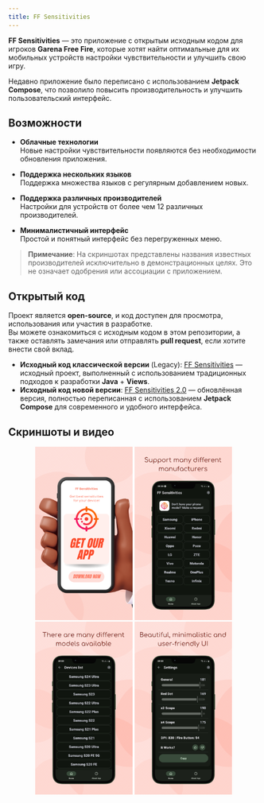 ```yaml
---
title: FF Sensitivities
---
```


**FF Sensitivities** — это приложение с открытым исходным кодом для игроков **Garena Free Fire**, которые хотят найти оптимальные для их мобильных устройств настройки чувствительности и улучшить свою игру.

Недавно приложение было переписано с использованием **Jetpack Compose**, что позволило повысить производительность и улучшить пользовательский интерфейс.

## Возможности

- **Облачные технологии**  
  Новые настройки чувствительности появляются без необходимости обновления приложения.

- **Поддержка нескольких языков**  
  Поддержка множества языков с регулярным добавлением новых.

- **Поддержка различных производителей**  
  Настройки для устройств от более чем 12 различных производителей.

- **Минималистичный интерфейс**  
  Простой и понятный интерфейс без перегруженных меню.

> **Примечание**: На скриншотах представлены названия известных производителей исключительно в демонстрационных целях. Это не означает одобрения или ассоциации с приложением.

## Открытый код

Проект является **open-source**, и код доступен для просмотра, использования или участия в разработке.  
Вы можете ознакомиться с исходным кодом в этом репозитории, а также оставлять замечания или отправлять **pull request**, если хотите внести свой вклад.

- **Исходный код классической версии** (Legacy): [FF Sensitivities](https://github.com/byteflipper/FFSettings) — исходный проект, выполненный с использованием традиционных подходов к разработки **Java** + **Views**.  
- **Исходный код новой версии**: [FF Sensitivities 2.0](https://github.com/byteflipper/FFSettings) — обновлённая версия, полностью переписанная с использованием **Jetpack Compose** для современного и удобного интерфейса.

## Скриншоты и видео

<p align="center">
  <img src="https://github.com/ByteFlipper-58/FFSensitivities/raw/master/screenshots/screen1.webp" width="196">
  <img src="https://github.com/ByteFlipper-58/FFSensitivities/raw/master/screenshots/screen2.webp" width="196">
  <img src="https://github.com/ByteFlipper-58/FFSensitivities/raw/master/screenshots/screen3.webp" width="196">
  <img src="https://github.com/ByteFlipper-58/FFSensitivities/raw/master/screenshots/screen4.webp" width="196">
</p>
